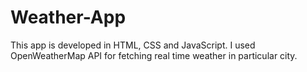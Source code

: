 # Weather-App
This app is developed in HTML, CSS and JavaScript. I used OpenWeatherMap API for fetching real time weather in particular city.
